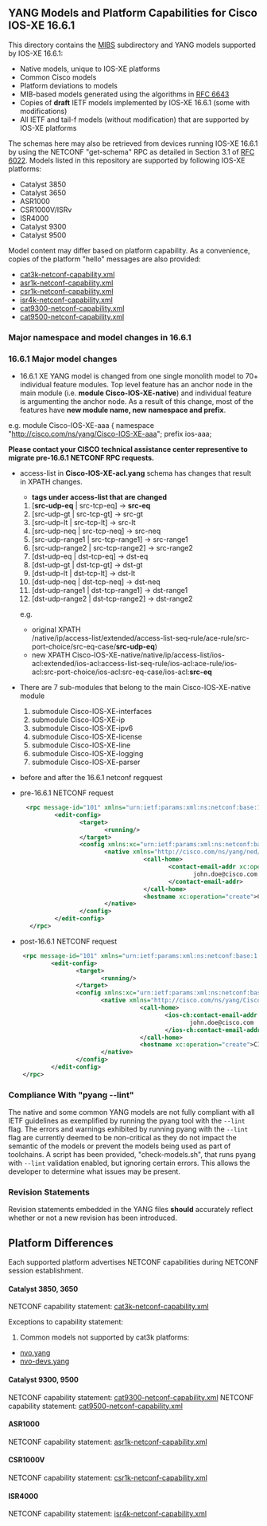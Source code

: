 ## YANG Models and Platform Capabilities for Cisco IOS-XE 16.6.1

This directory contains the [MIBS](MIBS) subdirectory and YANG models supported by IOS-XE 16.6.1:

* Native models, unique to IOS-XE platforms
* Common Cisco models
* Platform deviations to models
* MIB-based models generated using the algorithms in [RFC 6643](https://tools.ietf.org/html/rfc6643)
* Copies of **draft** IETF models implemented by IOS-XE 16.6.1 (some with modifications)
* All IETF and tail-f models (without modification) that are supported by IOS-XE platforms 

The schemas here may also be retrieved from devices running IOS-XE 16.6.1 by using the NETCONF "get-schema" RPC as detailed in Section 3.1 of [RFC 6022](https://tools.ietf.org/html/rfc6022). Models listed in this repository are supported by following IOS-XE platforms:

* Catalyst 3850 
* Catalyst 3650
* ASR1000
* CSR1000V/ISRv
* ISR4000
* Catalyst 9300
* Catalyst 9500

Model content may differ based on platform capability. As a convenience, copies of the platform "hello" messages are also provided:

* [cat3k-netconf-capability.xml](cat3k-netconf-capability.xml)
* [asr1k-netconf-capability.xml](asr1k-netconf-capability.xml)
* [csr1k-netconf-capability.xml](csr1k-netconf-capability.xml)
* [isr4k-netconf-capability.xml](isr4k-netconf-capability.xml)
* [cat9300-netconf-capability.xml](cat9300-netconf-capability.xml)
* [cat9500-netconf-capability.xml](cat9500-netconf-capability.xml)

### Major namespace and model changes in 16.6.1

### 16.6.1 Major model changes
  * 16.6.1 XE YANG model is changed from one single monolith model to 70+ individual feature modules. Top level feature has an anchor node in the main module (i.e. **module Cisco-IOS-XE-native**) and individual feature is argumenting the anchor node. As a result of this change, most of the features have **new module name, new namespace and prefix**.
 
 e.g.
  module Cisco-IOS-XE-aaa {
  namespace "http://cisco.com/ns/yang/Cisco-IOS-XE-aaa";
  prefix ios-aaa;

   **Please contact your CISCO technical assistance center representive to migrate pre-16.6.1 NETCONF RPC requests.**

  * access-list in **Cisco-IOS-XE-acl.yang** schema has changes that result in XPATH changes. 

    *  **tags under access-list that are changed**

     1. [**src-udp-eq**  | src-tcp-eq]  -> **src-eq**
     2. [src-udp-gt  | src-tcp-gt]  -> src-gt
     3. [src-udp-lt  | src-tcp-lt]  -> src-lt
     4. [src-udp-neq | src-tcp-neq] -> src-neq
     5. [src-udp-range1 | src-tcp-range1] -> src-range1
     6. [src-udp-range2 | src-tcp-range2] -> src-range2
     7. [dst-udp-eq  | dst-tcp-eq]  -> dst-eq
     8. [dst-udp-gt  | dst-tcp-gt]  -> dst-gt
     9. [dst-udp-lt  | dst-tcp-lt]  -> dst-lt
     10. [dst-udp-neq | dst-tcp-neq] -> dst-neq
     11. [dst-udp-range1 | dst-tcp-range1] -> dst-range1
     12. [dst-udp-range2 | dst-tcp-range2] -> dst-range2

     e.g.
      * original XPATH   
    /native/ip/access-list/extended/access-list-seq-rule/ace-rule/src-port-choice/src-eq-case/**src-udp-eq**)
      * new XPATH
    Cisco-IOS-XE-native/native/ip/access-list/ios-acl:extended/ios-acl:access-list-seq-rule/ios-acl:ace-rule/ios-acl:src-port-choice/ios-acl:src-eq-case/ios-acl:**src-eq**
  
  * There are 7 sub-modules that belong to the main Cisco-IOS-XE-native module

    1. submodule Cisco-IOS-XE-interfaces 
    2. submodule Cisco-IOS-XE-ip 
    3. submodule Cisco-IOS-XE-ipv6 
    4. submodule Cisco-IOS-XE-license 
    5. submodule Cisco-IOS-XE-line 
    6. submodule Cisco-IOS-XE-logging 
    7. submodule Cisco-IOS-XE-parser 

  * before and after the 16.6.1 netconf regquest
   * pre-16.6.1 NETCONF request
  ``` xml
       <rpc message-id="101" xmlns="urn:ietf:params:xml:ns:netconf:base:1.0">
               <edit-config>
                      <target>
                             <running/>
                      </target>
                      <config xmlns:xc="urn:ietf:params:xml:ns:netconf:base:1.0">
                             <native xmlns="http://cisco.com/ns/yang/ned/ios">
                                        <call-home>
                                               <contact-email-addr xc:operation="create"> 
                                                      john.doe@cisco.com
                                               </contact-email-addr>
                                        </call-home>
                                        <hostname xc:operation="create">CISCO</hostname>
                             </native>
                      </config>
               </edit-config>
        </rpc>
   ``` 

   * post-16.6.1 NETCONF request

   ``` xml
       <rpc message-id="101" xmlns="urn:ietf:params:xml:ns:netconf:base:1.0">
               <edit-config>
                      <target>
                             <running/>
                      </target>
                      <config xmlns:xc="urn:ietf:params:xml:ns:netconf:base:1.0">             
                             <native xmlns="http://cisco.com/ns/yang/Cisco-IOS-XE-native" xmlns:ios-ch="http://cisco.com/ns/yang/Cisco-IOS-XE-call-home">                    
                                        <call-home>                            
                                               <ios-ch:contact-email-addr xc:operation="create">
                                                      john.doe@cisco.com 
                                               </ios-ch:contact-email-addr>                                                         
                                        </call-home>
                                     <hostname xc:operation="create">CISCO</hostname>
                             </native>
                      </config>
               </edit-config>
       </rpc>
   ```

### Compliance With "pyang --lint"

The native and some common YANG models are not fully compliant with all IETF guidelines as exemplified by running the pyang tool with the ```--lint``` flag. The errors and warnings exhibited by running pyang with the ```--lint``` flag are currently deemed to be non-critical as they do not impact the semantic of the models or prevent the models being used as part of toolchains. A script has been provided, "check-models.sh", that runs pyang with ```--lint``` validation enabled, but ignoring certain errors. This allows the developer to determine what issues may be present.


### Revision Statements

Revision statements embedded in the YANG files **should** accurately reflect whether or not a new revision has been introduced.


## Platform Differences

Each supported platform advertises NETCONF capabilities during NETCONF session establishment. 

#### Catalyst 3850, 3650

NETCONF capability statement: [cat3k-netconf-capability.xml](cat3k-netconf-capability.xml)

Exceptions to capability statement:

1. Common models not supported by cat3k platforms:

  - [nvo.yang](nvo.yang)
  - [nvo-devs.yang](nvo-devs.yang)

#### Catalyst 9300, 9500
NETCONF capability statement: [cat9300-netconf-capability.xml](cat9300-netconf-capability.xml)
NETCONF capability statement: [cat9500-netconf-capability.xml](cat9500-netconf-capability.xml)

#### ASR1000
NETCONF capability statement: [asr1k-netconf-capability.xml](asr1k-netconf-capability.xml)
#### CSR1000V
NETCONF capability statement: [csr1k-netconf-capability.xml](csr1k-netconf-capability.xml)
#### ISR4000
NETCONF capability statement: [isr4k-netconf-capability.xml](isr4k-netconf-capability.xml)

